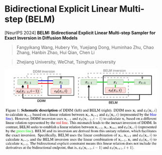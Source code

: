 # Bidirectional Explicit Linear Multi-step (BELM)

[NeurlPS 2024] **BELM: Bidirectional Explicit Linear Multi-step Sampler for Exact Inversion in Diffusion Models**

> Fangyikang Wang, Hubery Yin, Yuejiang Dong, Huminhao Zhu, Chao Zhang, Hanbin Zhao, Hui Qian, Chen Li

> Zhejiang University, WeChat, Tsinghua University


![](../../assets/belm_framework.jpg)
